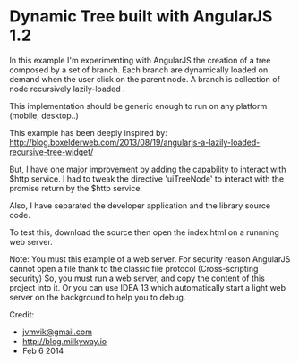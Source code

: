 Dynamic Tree built with AngularJS 1.2
======

In this example I'm experimenting with AngularJS the creation of a tree composed by a set of branch.
Each branch are dynamically loaded on demand when the user click on the parent node.
A branch is collection of node recursively lazily-loaded .

This implementation should be generic enough to run on any platform (mobile, desktop..)

This example has been deeply inspired by:
http://blog.boxelderweb.com/2013/08/19/angularjs-a-lazily-loaded-recursive-tree-widget/

But, I have one major improvement by adding the capability to interact with $http service.
I had to tweak the directive 'uiTreeNode' to interact with the promise return by the $http service.

Also, I have separated the developer application and the library source code.

To test this, download the source then open the index.html on a runnning web server.

Note: You must this example of a web server.
For security reason AngularJS cannot open a file thank to the classic file protocol (Cross-scripting security)
So, you must run a web server, and copy the content of this project into it.
Or you can use IDEA 13 which automatically start a light web server on the background to help you to debug.


Credit:
 - jvmvik@gmail.com
 - http://blog.milkyway.io
 - Feb 6 2014